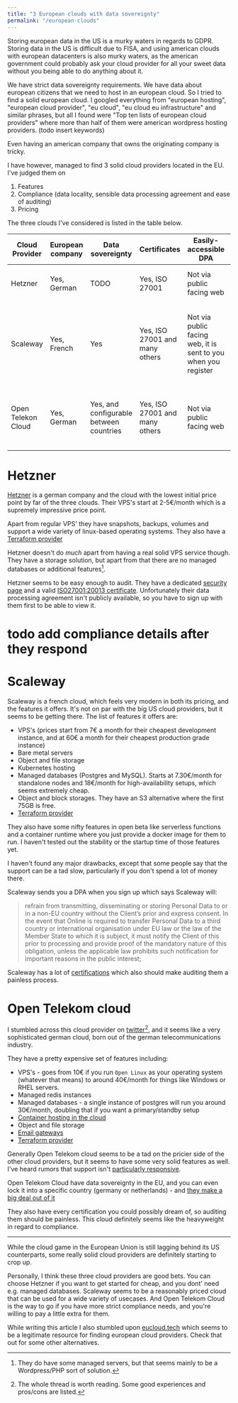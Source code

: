 ```yaml
---
title: "3 European clouds with data sovereignty"
permalink: "/european-clouds"
---
```


Storing european data in the US is a murky waters in regards to GDPR.
Storing data in the US is difficult due to FISA, and using american clouds with european datacenters is also murky waters,  as the american government could probably ask your cloud provider for all your sweet data without you being able  to do anything about it.

We have strict data sovereignty requirements. We have data about european citizens that we need to host in an european cloud. So I tried to find a solid european cloud. I googled everything from "european hosting", "european cloud provider", "eu cloud", "eu cloud eu infrastructure" and similar phrases, but all I found were "Top ten lists of european cloud providers" where more than half of them were american wordpress hosting providers. (todo insert keywords)

Even having an american company that owns the originating company is tricky.

I have however, managed to find 3 solid cloud providers located in the EU.
I've judged them on

1. Features
2. Compliance (data locality, sensible data processing agreement and ease of auditing) 
3. Pricing

The three clouds I've considered is listed in the table below.

| Cloud Provider     | European company | Data sovereignty                        | Certificates                   | Easily-accessible DPA                                          | Features                                                                               | Pricing                                 |
|--------------------|------------------|-----------------------------------------|--------------------------------|----------------------------------------------------------------|----------------------------------------------------------------------------------------|-----------------------------------------|
| Hetzner            | Yes, German      | TODO                                    | Yes, ISO 27001                 | Not via public facing web                                      | VPS’s, firewalls and storage                                                           | Cheapest to get started with            |
| Scaleway           | Yes, French      | Yes                                     | Yes, ISO 27001 and many others | Not via public facing web, it is sent to you when you register | VPS’s, bare metal servers, managed databases, serverless functions (in beta), and more | Not as cheap as Hetzner but competitive |
| Open Telekon Cloud | Yes, German      | Yes, and configurable between countries | Yes, ISO 27001 and many others | Not via public facing web                                      | VPS’s, bare metal servers, managed databases, storage and more                         | The most expensive of the clouds        |


# Hetzner
[Hetzner](https://www.hetzner.com/cloud) is a german company and the cloud with the lowest initial price point by far of the three clouds. Their VPS's start at 2-5€/month which is a supremely impressive price point.

Apart from regular VPS' they have snapshots, backups, volumes and support a wide variety of linux-based operating systems.
They also have a [Terraform provider](https://registry.terraform.io/providers/hetznercloud/hcloud/latest/docs)

Hetzner doesn't do *much* apart from having a real solid VPS service though. They have a storage solution, but apart from that there are no managed databases or additional features[^0]. 

Hetzner seems to be easy enough to audit. They have a dedicated [security page](https://www.hetzner.com/assets/Uploads/downloads/Sicherheit-en.pdf) and a valid [ISO27001:20013 certificate](https://www.hetzner.com/unternehmen/zertifizierung). Unfortunately their data processing agreement isn't publicly available, so you have to sign up with them first to be able to view it. 

# todo add compliance details after they respond


# Scaleway
Scaleway is a french cloud, which feels very modern in both its pricing, and the features it offers.
It's not on par with the big US cloud providers, but it seems to be getting there.
The list of features it offers are: 
- VPS's (prices start from 7€ a month for their cheapest development instance, and at 60€ a month for their cheapest production grade instance)
- Bare metal servers
- Object and file storage
- Kubernetes hosting
- Managed databases (Postgres and MySQL). Starts at 7.30€/month for standalone nodes and 18€/month for high-availability setups, which seems extremely cheap.
- Object and block storages. They have an S3 alternative where the first 75GB is free.
- [Terraform provider](https://registry.terraform.io/providers/scaleway/scaleway/latest/docs)

They also have some nifty features in open beta like serverless functions and a container runtime where you just provide a docker image for them to run. I haven't tested out the stability or the startup time of those features yet.

I haven't found any major drawbacks, except that some people say that the support can be a tad slow, particularly if you don't spend a lot of money there.

Scaleway sends you a DPA when you sign up which says Scaleway will:
> refrain from transmitting, disseminating or storing Personal Data to or in a non-EU country 
> without the Client’s prior and express consent. In the event that Online is required to  transfer Personal Data to a third country or international organisation under EU law or the  law of the Member State to which it is subject, it must notify the Client of this prior to  processing and provide proof of the mandatory nature of this obligation, unless the  applicable law prohibits such notification for important reasons in the public interest;

Scaleway has a lot of [certifications](https://www.scaleway.com/en/about-us/our-certifications/) which also should make auditing them a painless process.


# Open Telekom cloud
I stumbled across this cloud provider on [twitter](https://twitter.com/dalbuschat/status/1403662955238105090)[^1], and it seems like a very sophisticated german cloud, born out of the german telecommunications industry. 

They have a pretty expensive set of features including:
- VPS's - goes from 10€ if you run `Open Linux` as your operating system (whatever that means) to around 40€/month for things like Windows or RHEL servers. 
- Managed redis instances
- Managed databases - a single instance of postgres will run you around 30€/month, doubling that if you want a primary/standby setup
- [Container hosting in the cloud](https://open-telekom-cloud.com/en/products-services/cloud-container-engine)
- Object and file storage
- [Email gateways](https://open-telekom-cloud.com/en/solutions/mailing-services/secure-mail-gateway)
- [Terraform provider](https://registry.terraform.io/providers/opentelekomcloud/opentelekomcloud/latest/docs)

Generally Open Telekom cloud seems to be a tad on the pricier side of the other cloud providers, but it seems to have some very solid features as well. I've heard rumors that support isn't [particularly responsive](https://twitter.com/dalbuschat/status/1403662955238105090).

Open Telekom Cloud have data sovereignty in the EU, and you can even lock it into a specific country (germany or netherlands) - and [they make a big deal out of it](https://open-telekom-cloud.com/en/security/data-protection-and-compliance) 

They also have every certification you could possibly dream of, so auditing them should be painless. This cloud definitely seems like the heavyweight in regard to compliance.

-------

While the cloud game in the European Union is still lagging behind its US counterparts, some really solid cloud providers are definitely starting to crop up.

Personally, I think these three cloud providers are good bets.
You can choose Hetzner if you want to get started for cheap, and you dont' need e.g. managed databases. Scaleway seems to be a reasonably priced cloud that can be used for a wide variety of usecases. And Open Telekom Cloud is the way to go if you have more strict compliance needs, and you're willing to pay a little extra for them.

While writing this article I also stumbled upon [eucloud.tech](https://www.eucloud.tech/) which seems to be a legitimate resource for finding european cloud providers. Check that out for some other alternatives.


[^0]: They do have some managed servers, but that seems mainly to be a Wordpress/PHP sort of solution.
[^1]: The whole thread is worth reading. Some good experiences and pros/cons are listed.
